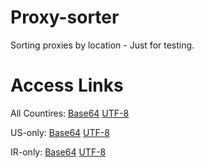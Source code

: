 # Proxy-sorter
Sorting proxies by location - Just for testing.

# Access Links

All Countires:  [Base64](https://raw.githubusercontent.com/Surfboardv2ray/Proxy-sorter/main/base64/converted.txt)
                [UTF-8](https://raw.githubusercontent.com/Surfboardv2ray/Proxy-sorter/main/output/converted.txt)

US-only:  [Base64](https://raw.githubusercontent.com/Surfboardv2ray/Proxy-sorter/main/base64/US.txt)
          [UTF-8](https://raw.githubusercontent.com/Surfboardv2ray/Proxy-sorter/main/output/US.txt)

IR-only:  [Base64](https://raw.githubusercontent.com/Surfboardv2ray/Proxy-sorter/main/base64/IR.txt)
          [UTF-8](https://raw.githubusercontent.com/Surfboardv2ray/Proxy-sorter/main/output/IR.txt)

